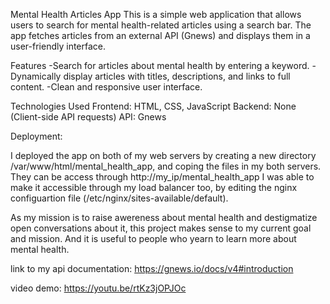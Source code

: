 Mental Health Articles App
This is a simple web application that allows users to search for mental health-related articles using a search bar. The app fetches articles from an external API (Gnews) and displays them in a user-friendly interface.

Features
-Search for articles about mental health by entering a keyword.
-Dynamically display articles with titles, descriptions, and links to full content.
-Clean and responsive user interface.

Technologies Used
Frontend: HTML, CSS, JavaScript
Backend: None (Client-side API requests)
API: Gnews

Deployment:

I deployed the app on both of my web servers by creating a new directory /var/www/html/mental_health_app, and coping the files in my both servers.
They can be access through http://my_ip/mental_health_app
I was able to make it accessible through my load balancer too, by editing the nginx configuartion file (/etc/nginx/sites-available/default). 

As my mission is to raise awereness about mental health and destigmatize open conversations about it, this project makes sense to my current goal and mission. And it is useful to people who yearn to learn more about mental health. 

link to my api documentation: https://gnews.io/docs/v4#introduction

video demo: https://youtu.be/rtKz3jOPJOc

